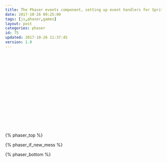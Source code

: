 ```yaml
---
title: The Phaser events component, setting up event handlers for Sprites and Graphics
date: 2017-10-26 09:25:00
tags: [js,phaser,games]
layout: post
categories: phaser
id: 75
updated: 2017-10-26 11:37:45
version: 1.0
---
```


<!-- more -->

<div id="gamearea" style="width:320px;height:240px;margin-left:auto;margin-right:auto;"></div>
<script>
var game = (function () {

    // a model
    var model = {

        // some model values
        current : 'rest',
        lastUpdate : new Date(),
        size : 45,
        deltaSize : 1,

        dragCount : 0,

        // rest state
        rest : {

            sizeLow : 40,
            sizeHi : 50,
            rate : 120,
            color : 0x808080

        },

        over : {

            sizeLow : 40,
            sizeHi : 50,
            rate : 120,
            color : 0x008080

        },

        // down state
        down : {

            sizeLow : 50,
            sizeHi : 60,
            rate : 60,
            color : 0x008000

        },

        // drag state
        drag : {

            sizeLow : 70,
            sizeHi : 80,
            rate : 30,
            color : 0x00ff00

        },

        // update the model
        update : function () {

            var now = new Date(),
            cur = this[this.current];

            if (now - this.lastUpdate >= cur.rate) {

                this.size += this.deltaSize;

                if (this.size >= cur.sizeHi) {

                    this.size = cur.sizeHi;
                    this.deltaSize = -1;

                }

                if (this.size <= cur.sizeLow) {

                    this.size = cur.sizeLow;
                    this.deltaSize = 1;

                }

                this.lastUpdate = now;
            }

        },

        // draw the model with the given Graphics Disp Object
        draw : function (gra) {

            var cur = this[this.current];

            // main circle
            gra.clear();
            gra.beginFill(cur.color);
            gra.drawCircle(0, 0, this.size, this.size);
            gra.endFill();

        },

        checkBounds : function (gra) {

            if (gra.x < gra.width / 2) {

                gra.x = gra.width / 2;

            }

            if (gra.x > game.world.width - gra.width / 2) {

                gra.x = game.world.width - gra.width / 2;

            }

            if (gra.y < gra.height / 2) {

                gra.y = gra.height / 2;

            }

            if (gra.y > game.world.height - gra.height / 2) {

                gra.y = game.world.height - gra.height / 2;

            }

        }

    };

    return new Phaser.Game(320, 240, Phaser.AUTO, 'gamearea', {

        // create method
        create : function () {

            var gra = game.add.graphics(game.world.centerX, game.world.centerY),
            text = game.add.text(5, 5, '', {
                    fill : '#ffffff',
                    font : '15px courier'
                });

            //drawCircle(gra);

            // prevent context menu on long press, or right click
            game.canvas.oncontextmenu = function (e) {
                e.preventDefault();
            }

            // enable input for the Graphics Display Object
            // this will add an instance of inputHanddler at gra.input
            // some event handlers at gra.events will now work like
            // gra.events.onInputDown
            gra.inputEnabled = true;

            // enable draggable events like gra.events.onDragStart
            gra.input.draggable = true;
            console.log(gra.input.draggable);

            gra.events.onDragStart.add(function (gra) {

                console.log('Drag start.');

                model.current = 'down';

            });

            gra.events.onDragUpdate.add(function (gra) {

                console.log('Drag update.');

                if (model.dragCount >= 5) {

                    model.current = 'drag';

                }
                model.dragCount += 1;

                model.checkBounds(gra);

            });

            gra.events.onDragStop.add(function (gra) {

                console.log('Drag stop.');

                //model.current = 'rest';

                model.dragCount = 0;

            });

            // add a single handler for onInputDown
            gra.events.onInputDown.add(function (gra) {

                //console.log('down');

                model.current = 'down';

            });

            // add a single handler for onInputDown
            gra.events.onInputUp.add(function (gra) {

                console.log('up');

                model.current = 'rest';

                console.log(game.input.mousePointer);
                console.log(gra);

            });

            gra.events.onInputOver.add(function (gra) {

                console.log('over');

                model.current = 'over';

            });

            gra.events.onInputOut.add(function (gra) {

                console.log('out');

                model.current = 'rest';

            });

        },

        // the update method will be called on each tick
        update : function () {

            var gra = game.world.children[0],
            text = game.world.children[1];

            //text.text = gra.events;


            //drawCircle(gra);

            model.draw(gra);

            model.update();

        }

    });

}
    ());

</script>

{% phaser_top %}

{% phaser_if_new_mess %}


{% phaser_bottom %}

